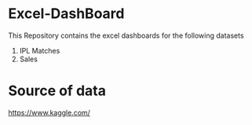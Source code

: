 # Excel-DashBoard
This Repository contains the excel dashboards for the following datasets
1. IPL Matches
2. Sales 

# Source of data
https://www.kaggle.com/

